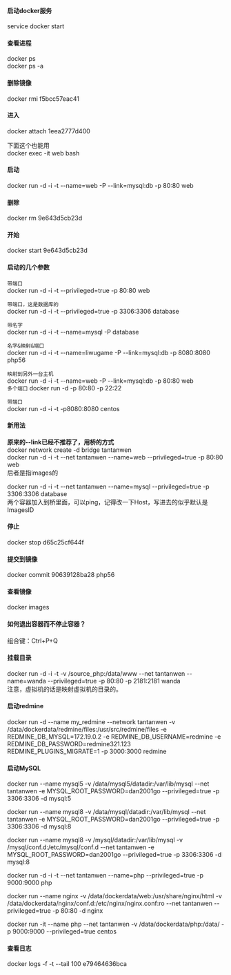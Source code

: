 #### 启动docker服务
service docker start  

#### 查看进程  
docker ps  
docker ps -a    

#### 删除镜像  
docker rmi f5bcc57eac41  

#### 进入  
docker attach 1eea2777d400

下面这个也能用  
docker exec -it web bash

#### 启动  
docker run -d -i -t --name=web -P --link=mysql:db -p 80:80  web

#### 删除  
docker rm 9e643d5cb23d

#### 开始  
docker start 9e643d5cb23d

#### 启动的几个参数  
`带端口`  
docker run -d -i -t --privileged=true -p 80:80 web  

`带端口，这是数据库的`  
docker run -d -i -t --privileged=true -p 3306:3306 database  

`带名字`  
docker run -d -i -t --name=mysql -P  database  

`名字&映射&端口`  
docker run -d -i -t --name=liwugame -P --link=mysql:db -p 8080:8080  php56  

`映射到另外一台主机`  
docker run -d -i -t --name=web -P --link=mysql:db -p 80:80  web  
`多个端口`
docker run -d -p 80:80 -p 22:22

`带端口`  
docker run -d -i -t -p8080:8080 centos  

#### 新用法  
**原来的--link已经不推荐了，用桥的方式**  
docker network create -d bridge tantanwen  
docker run -d -i -t --net tantanwen --name=web  --privileged=true -p 80:80 web  
后者是指images的  

docker run -d -i -t --net tantanwen --name=mysql --privileged=true -p 3306:3306 database  
两个容器加入到桥里面，可以ping，记得改一下Host，写进去的似乎默认是ImagesID  

#### 停止  
docker stop d65c25cf644f

#### 提交到镜像
docker commit 90639128ba28 php56

#### 查看镜像  
docker images

#### 如何退出容器而不停止容器？  

组合键：Ctrl+P+Q

#### 挂载目录  
docker run -d -i -t -v /source_php:/data/www --net tantanwen --name=wanda --privileged=true -p 80:80 -p 2181:2181 wanda  
注意，虚拟机的话是映射虚拟机的目录的。  

#### 启动redmine  
docker run -d --name my_redmine --network tantanwen -v /data/dockerdata/redmine/files:/usr/src/redmine/files -e REDMINE_DB_MYSQL=172.19.0.2 -e REDMINE_DB_USERNAME=redmine -e REDMINE_DB_PASSWORD=redmine321.123  REDMINE_PLUGINS_MIGRATE=1 -p 3000:3000 redmine  

#### 启动MySQL  
docker run --name mysql5 -v /data/mysql5/datadir:/var/lib/mysql --net tantanwen -e MYSQL_ROOT_PASSWORD=dan2001go --privileged=true -p 3306:3306 -d mysql:5

docker run --name mysql8 -v /data/mysql/datadir:/var/lib/mysql --net tantanwen -e MYSQL_ROOT_PASSWORD=dan2001go --privileged=true -p 3306:3306 -d mysql:8

docker run --name mysql8 -v /mysql/datadir:/var/lib/mysql -v /mysql/conf.d:/etc/mysql/conf.d --net tantanwen -e MYSQL_ROOT_PASSWORD=dan2001go --privileged=true -p 3306:3306 -d mysql:8

docker run -d -i -t --net tantanwen --name=php --privileged=true -p 9000:9000 php

docker run --name nginx -v /data/dockerdata/web:/usr/share/nginx/html -v /data/dockerdata/nginx/conf.d:/etc/nginx/nginx.conf:ro --net tantanwen --privileged=true -p 80:80 -d nginx

 docker run -it --name php --net tantanwen -v /data/dockerdata/php:/data/ -p 9000:9000 --privileged=true centos

#### 查看日志
docker logs -f -t --tail 100 e79464636bca 
